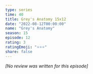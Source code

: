 ```yaml
---
type: series
time: 40
title: Grey's Anatomy 15x12
date: "2022-08-12T00:00:00"
name: "Grey's Anatomy"
season: 15
episode: 12
rating: 3
ratingEmoji: "⭐️⭐️⭐️"
share: false
---
```


*[No review was written for this episode]*